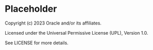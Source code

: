 # Placeholder

Copyright (c) 2023 Oracle and/or its affiliates.

Licensed under the Universal Permissive License (UPL), Version 1.0.

See LICENSE for more details.
